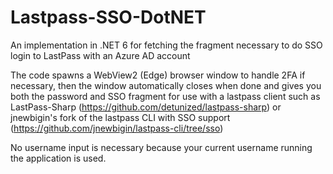 # Lastpass-SSO-DotNET
An implementation in .NET 6 for fetching the fragment necessary to do SSO login to LastPass with an Azure AD account

The code spawns a WebView2 (Edge) browser window to handle 2FA if necessary, then the window automatically closes when done and gives you both the password and SSO fragment for use with a lastpass client such as LastPass-Sharp (https://github.com/detunized/lastpass-sharp) or jnewbigin's fork of the lastpass CLI with SSO support (https://github.com/jnewbigin/lastpass-cli/tree/sso)

No username input is necessary because your current username running the application is used.
